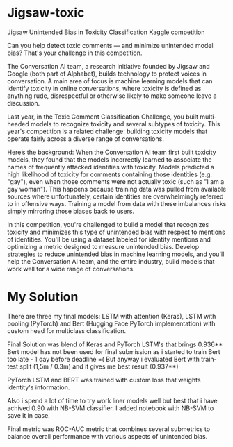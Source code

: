 # Jigsaw-toxic
Jigsaw Unintended Bias in Toxicity Classification Kaggle competition

Can you help detect toxic comments ― and minimize unintended model bias? That's your challenge in this competition.

The Conversation AI team, a research initiative founded by Jigsaw and Google (both part of Alphabet), builds technology to protect voices in conversation. A main area of focus is machine learning models that can identify toxicity in online conversations, where toxicity is defined as anything rude, disrespectful or otherwise likely to make someone leave a discussion.

Last year, in the Toxic Comment Classification Challenge, you built multi-headed models to recognize toxicity and several subtypes of toxicity. This year's competition is a related challenge: building toxicity models that operate fairly across a diverse range of conversations.

Here’s the background: When the Conversation AI team first built toxicity models, they found that the models incorrectly learned to associate the names of frequently attacked identities with toxicity. Models predicted a high likelihood of toxicity for comments containing those identities (e.g. "gay"), even when those comments were not actually toxic (such as "I am a gay woman"). This happens because training data was pulled from available sources where unfortunately, certain identities are overwhelmingly referred to in offensive ways. Training a model from data with these imbalances risks simply mirroring those biases back to users.

In this competition, you're challenged to build a model that recognizes toxicity and minimizes this type of unintended bias with respect to mentions of identities. You'll be using a dataset labeled for identity mentions and optimizing a metric designed to measure unintended bias. Develop strategies to reduce unintended bias in machine learning models, and you'll help the Conversation AI team, and the entire industry, build models that work well for a wide range of conversations.


# My Solution
There are three my final models: LSTM with attention (Keras), LSTM with pooling (PyTorch) and Bert (Hugging Face PyTorch implementation) with custom head for multiclass classification.

Final Solution was blend of Keras and PyTorch LSTM's that brings 0.936**
Bert model has not been used for final submission as i started to train Bert too late - 1 day before deadline =(
But anyway i evaluated Bert with train-test split (1,5m / 0.3m) and it gives me best result (0.937**)

PyTorch LSTM and BERT was trained with custom loss that weights identity's information.

Also i spend a lot of time to try work liner models well but best that i have achived 0.90 with NB-SVM classifier. 
I added notebook with NB-SVM to save it in case.

Final metric was ROC-AUC metric that combines several submetrics to balance overall performance with various aspects of unintended bias.
